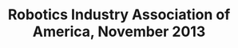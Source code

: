 ---
link: ""
title: "Robotics Industry Association of America, November 2013"
description: ""
publishDate: ""
preview: ""
home: ""
summary: "Never ones to shy away from attention, robots are striking a formidable pose on the material removal stage. Robots are taking it off, stripping it down and smoothing it out. Whether machining or finishing, robotic material removal is being used to cut, grind, deburr and polish all sorts of materials, from food to wood to jet engine components. Recent technological advances have helped bridge the gap between traditional CNC machining and robotic material removal. Some would even say that robotic finishing is a maturing segment. Robotic machining still has a ways to go before it joins the mainstream ranks. In a 2008 white paper, the authors noted two major challenges to widespread adoption of robotic machining. One barrier was the lack of rigidity in the robot arm. The second was the inability to easily translate CAD programming into robot paths. The robotics industry has worked hard to shed these barriers. Most of the major robot manufacturers offer robots specifically designed for greater rigidity. Robot OEMs and other software developers offer simulation and CAD-to-path software that make programming more seamless and precise. Plus a host of specialized end-of-arm tooling (EOAT), force control technology, and other accuracy tools are raising the game."
application: ""
industry: ""
article: "Why Robots Are Taking It Off"
articleImagePath: "/assets/images/success/WhyRobotsAreTakingItOff.jpg"
articleUrl: "https://www.robotmaster.com/assets/data/pdf/Robotics_WhyRobotsAreTakingItOff.pdf"
---